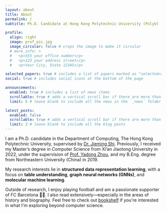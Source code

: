 ```yaml
---
layout: about
title: About
permalink: /
subtitle: Ph.D. Candidate at Hong Kong Polytechnic University (PolyU)

profile:
  align: right
  image: prof_pic.jpg
  image_circular: false # crops the image to make it circular
  # more_info: >
  #   <p>555 your office number</p>
  #   <p>123 your address street</p>
  #   <p>Your City, State 12345</p>

selected_papers: true # includes a list of papers marked as "selected={true}"
social: true # includes social icons at the bottom of the page

announcements:
  enabled: true # includes a list of news items
  scrollable: true # adds a vertical scroll bar if there are more than 3 news items
  limit: 5 # leave blank to include all the news in the `_news` folder

latest_posts:
  enabled: false
  scrollable: true # adds a vertical scroll bar if there are more than 3 new posts items
  limit: 3 # leave blank to include all the blog posts
---
```

<!-- Email: tommy-zh.ding@connect.polyu.hk -->

I am a Ph.D. candidate in the Department of Computing, The Hong Kong Polytechnic University, supervised by [Dr. Jieming Shi](https://www4.comp.polyu.edu.hk/~jiemshi/). Previously, I received my Master’s degree in Computer Science from Xi’an Jiaotong University in 2022, under the supervision of [Prof. Yadong Zhou](https://gr.xjtu.edu.cn/web/ydzhou), and my B.Eng. degree from Northeastern University (China) in 2019.

My research interests lie in **structured data representation learning**, with a focus on **table understanding**, **graph neural networks (GNNs)**, and **molecular machine learning**.

Outside of research, I enjoy playing football and am a passionate supporter of FC Barcelona <span title="Visca el Barça!">🔵🔴</span>. I also read extensively—especially in the areas of history and biography. Feel free to check out [bookshelf](/books/) if you're interested in what I'm exploring beyond computer science.